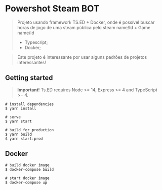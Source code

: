 # Powershot Steam BOT
> Projeto usando framework TS.ED + Docker, onde é possível buscar horas de jogo de uma steam pública pelo steam name/Id + Game name/Id
> * Typescript;
> * Docker;

> Este projeto é interessante por usar alguns padrões de projetos interessantes!

## Getting started

> **Important!** Ts.ED requires Node >= 14, Express >= 4 and TypeScript >= 4.

```batch
# install dependencies
$ yarn install

# serve
$ yarn start

# build for production
$ yarn build
$ yarn start:prod
```

## Docker

```
# build docker image
$ docker-compose build

# start docker image
$ docker-compose up
```
